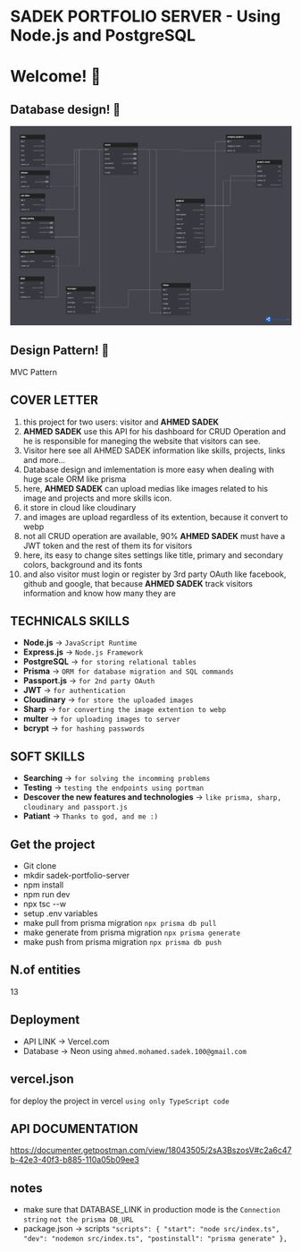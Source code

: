 # SADEK PORTFOLIO SERVER - Using Node.js and PostgreSQL
# Welcome! 👋

## Database design! 👋
![SYSTEM DESIGN FOR SADEK PORTFOLIO](./sadek_portfolio_database.png)

## Design Pattern! 👋
MVC Pattern

## COVER LETTER
1. this project for two users: visitor and **AHMED SADEK**
2. **AHMED SADEK** use this API for his dashboard for CRUD Operation 
and he is responsible for maneging the website that visitors can see.
3. Visitor here see all AHMED SADEK information like skills, projects, links and more...
4. Database design and imlementation is more easy when dealing with huge scale ORM like prisma
5. here, **AHMED SADEK** can upload medias like images related to his image and projects and more skills icon.
6. it store in cloud like cloudinary
7. and images are upload regardless of its extention, because it convert to webp
8. not all CRUD operation are available, 90% **AHMED SADEK** must have a JWT token and the rest of them its for visitors
9. here, its easy to change sites settings like title, primary and secondary colors, background and its fonts
10. and also visitor must login or register by 3rd party OAuth like facebook, github and google, that because **AHMED SADEK** track visitors information and know how many they are

## TECHNICALS SKILLS
- **Node.js** -> `JavaScript Runtime`
- **Express.js** -> `Node.js Framework`
- **PostgreSQL** -> `for storing relational tables`
- **Prisma** -> `ORM for database migration and SQL commands`
- **Passport.js** -> `for 2nd party OAuth`
- **JWT** -> `for authentication`
- **Cloudinary** -> `for store the uploaded images`
- **Sharp** -> `for converting the image extention to webp`
- **multer** -> `for uploading images to server`
- **bcrypt** -> `for hashing passwords`


## SOFT SKILLS
- **Searching** -> `for solving the incomming problems`
- **Testing** -> `testing the endpoints using portman`
- **Descover the new features and technologies** -> `like prisma, sharp, cloudinary and passport.js`
- **Patiant** -> `Thanks to god, and me :)`

## Get the project
-  Git clone
-  mkdir sadek-portfolio-server
-  npm install
-  npm run dev
-  npx tsc --w
-  setup .env variables
-  make pull from prisma migration `npx prisma db pull`
-  make generate from prisma migration `npx prisma generate`
-  make push from prisma migration `npx prisma db push`


## N.of entities
13

## Deployment
- API LINK -> Vercel.com
- Database -> Neon using `ahmed.mohamed.sadek.100@gmail.com`

## vercel.json
for deploy the project in vercel `using only TypeScript code`

## API DOCUMENTATION
https://documenter.getpostman.com/view/18043505/2sA3BszosV#c2a6c47b-42e3-40f3-b885-110a05b09ee3

## notes
- make sure that DATABASE_LINK in production mode is the `Connection string` `not the prisma DB_URL`
- package.json -> scripts `
"scripts": {
    "start": "node src/index.ts",
    "dev": "nodemon src/index.ts",
    "postinstall": "prisma generate"
  },
`
